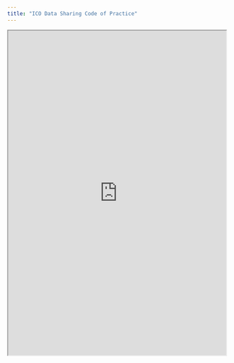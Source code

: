 ```yaml
---
title: "ICO Data Sharing Code of Practice"
---
```



<iframe height="750" width="100%" src="https://ewelton.github.io/ktest/wiki.html#ICO%20Data%20Sharing%20Code%20of%20Practice"></iframe>

